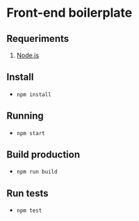 # Front-end boilerplate

## Requeriments

1. [Node.js](https://nodejs.org/en/)

## Install

- `npm install`

## Running

- `npm start`

## Build production

- `npm run build`

## Run tests

- `npm test`
